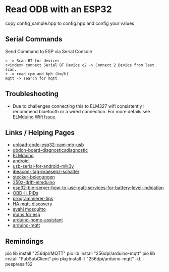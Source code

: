 # Read ODB with an ESP32

copy config_sample.hpp to config.hpp and config your values

## Serial Commands

Send Command to ESP via Serial Console

```console
s -> Scan BT for devices
c<index> connect Serial BT Device c2 -> Connect 2 Device from last scan.
r -> read rpm and kph (km/h)
mqtt -> search for mqtt
```

## Troubleshooting
+ Due to challenges connecting this to ELM327 wifi consistently I recommend bluetooth or a wired connection. For more details see [ELMduino Wifi Issue](PowerBroker2/ELMduino#52).

## Links / Helping Pages

+ [upload-code-esp32-cam-mb-usb](https://randomnerdtutorials.com/upload-code-esp32-cam-mb-usb/)
+ [obdon-board-diagnosticsdiagnostic](https://iamleon99.blogspot.com/2023/04/obdon-board-diagnosticsdiagnostic.html)
+ [ELMduino](https://github.com/PowerBroker2/ELMduino)
+ [android](https://www.kai-morich.de/android/)
+ [usb-serial-for-android-mik3y](https://github.com/kai-morich/usb-serial-for-android-mik3y)
+ [ibeacon-itag-praesenz-schalter](https://esp32-server.de/ibeacon-itag-praesenz-schalter/)
+ [stecker-belegungen](https://www.obd-2.de/stecker-belegungen.html)
+ [350z-drift-elmduino](https://github.com/michealengland/350z-drift-elmduino)
+ [esp32-ble-server-how-to-use-gatt-services-for-battery-level-indication](https://circuitdigest.com/microcontroller-projects/esp32-ble-server-how-to-use-gatt-services-for-battery-level-indication)
+ [OBD-II_PIDs](https://en.wikipedia.org/wiki/OBD-II_PIDs)
+ [programmierer-tips](https://www.obd-2.de/programmierer-tips.html)
+ [HA mqtt-discovery](https://www.home-assistant.io/integrations/mqtt#mqtt-discovery)
+ [avahi mosquitto](https://github.com/arendst/Tasmota/discussions/11403)
+ [mdns for esp](https://www.megunolink.com/articles/wireless/find-esp32-esp8266-ip-address-with-mdns/)
+ [arduino-home-assistant](https://github.com/dawidchyrzynski/arduino-home-assistant)
+ [arduino-mqtt](https://github.com/256dpi/arduino-mqtt)

## Remindings
 pio lib install "256dpi/MQTT"
 pio lib install "256dpi/arduino-mqtt"
 pio lib install "PubSubClient"
 pio pkg install -l "256dpi/arduino-mqtt" -d. -pespressif32 